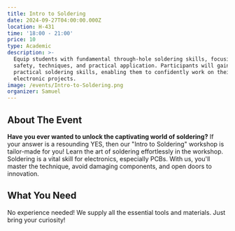 ```yaml
---
title: Intro to Soldering
date: 2024-09-27T04:00:00.000Z
location: H-431
time: '18:00 - 21:00'
price: 10
type: Academic
description: >-
  Equip students with fundamental through-hole soldering skills, focusing on
  safety, techniques, and practical application. Participants will gain
  practical soldering skills, enabling them to confidently work on their
  electronic projects.
image: /events/Intro-to-Soldering.png
organizer: Samuel
---
```


## About The Event

**Have you ever wanted to unlock the captivating world of soldering?** If your answer is a resounding YES, then our "Intro to Soldering" workshop is tailor-made for you! Learn the art of soldering effortlessly in the workshop. Soldering is a vital skill for electronics, especially PCBs. With us, you'll master the technique, avoid damaging components, and open doors to innovation.

## What You Need

No experience needed! We supply all the essential tools and materials. Just bring your curiosity!
